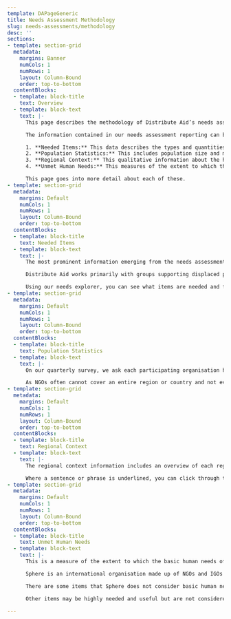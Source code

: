 ```yaml
---
template: DAPageGeneric
title: Needs Assessment Methodology
slug: needs-assessments/methodology
desc: ''
sections:
- template: section-grid
  metadata:
    margins: Banner
    numCols: 1
    numRows: 1
    layout: Column-Bound
    order: top-to-bottom
  contentBlocks:
  - template: block-title
    text: Overview
  - template: block-text
    text: |-
      This page describes the methodology of Distribute Aid’s needs assessment process.

      The information contained in our needs assessment reporting can be broken down into four categories:

      1. **Needed Items:** This data describes the types and quantities of aid items that humanitarian aid organisations need. It is based on surveying groups in Distribute Aid’s network.
      2. **Population Statistics:** This includes population size and migration trends for displaced people in each region. This data is based on a mix of survey data from groups in Distribute Aid’s network and official statistics.
      3. **Regional Context:** This qualitative information about the humanitarian situation in different regions is curated by Distribute Aid team members and includes hyperlinked citations to news stories / official figures where appropriate.
      4. **Unmet Human Needs:** This measures of the extent to which the basic human needs of displaced people still need to be met. We rely on the internationally-recognised Sphere Standards, plus some additional DA-specific methodology, to translate Needed Items data into a quantitative number of “unmet human needs.”

      This page goes into more detail about each of these.
- template: section-grid
  metadata:
    margins: Default
    numCols: 1
    numRows: 1
    layout: Column-Bound
    order: top-to-bottom
  contentBlocks:
  - template: block-title
    text: Needed Items
  - template: block-text
    text: |-
      The most prominent information emerging from the needs assessment process is data which describes the types and quantities of aid items that humanitarian organisations need. Distribute Aid gathers this data by sending a quarterly survey to our partners on the ground with instructions to indicate how much of each item they need for the ensuing three months. Hence, Distribute Aid releases new data four times a year.

      Distribute Aid works primarily with groups supporting displaced people, and the needs described on this website are those reported by these groups. It is important to note that our needs assessment data is not (and does not claim to be) a definitive picture of the needs of every single displaced or otherwise disadvantaged person in each region in which we operate. Still, the information is useful for demonstrating the vast magnitude of unmet needs and determining which aid items definitely **_are_** needed by some groups in the region.

      Using our needs explorer, you can see what items are needed and filter the information by region, item category, and specific item.
- template: section-grid
  metadata:
    margins: Default
    numCols: 1
    numRows: 1
    layout: Column-Bound
    order: top-to-bottom
  contentBlocks:
  - template: block-title
    text: Population Statistics
  - template: block-text
    text: |-
      On our quarterly survey, we ask each participating organisation how many people there are in their region or area who require access to NGO services (this may include refugees, asylum seekers, local houseless people or otherwise disadvantaged people), and how many people access their services (i.e. how many people their individual group serves each month). The average is then taken from the overall population sizes given in each region to give us the ‘People who access NGO services’. When calculating the ‘Number of people served’, the total sum of each group's given number is provided. Comparing these figures enables us to identify gaps in service provision, lack of capacity, or a balanced ratio of NGOs to beneficiaries. Where the total number of people served is higher than the population in that area, this would suggest that individuals are accessing multiple NGO programmes such as a food distribution and a clothing distribution.

      As NGOs often cannot cover an entire region or country and not every NGO in a region or country filled out the form, an official figure (for example UNHCR or government figures) is provided as well where possible. The number of NGOs who responded to the survey from each region is also provided for the purpose of transparency and to indicate how large the data set is for these figures.
- template: section-grid
  metadata:
    margins: Default
    numCols: 1
    numRows: 1
    layout: Column-Bound
    order: top-to-bottom
  contentBlocks:
  - template: block-title
    text: Regional Context
  - template: block-text
    text: |-
      The regional context information includes an overview of each region, an explanation of the governmental response to migration, occasional news updates, and links to follow to stay up-to-date on the region. This information is continually updated by Distribute Aid volunteers; if you see something that needs to be updated or corrected, please email [hello@distributeaid.org](mailto:hello@distributeaid.org).

      Where a sentence or phrase is underlined, you can click through to a linked article where that information was found. You can also use these links for further reading. We hope these sections will provide more contextual background to the circumstances under which grassroots groups work and give a better understanding of why certain items are needed and why everyone should support these groups.
- template: section-grid
  metadata:
    margins: Default
    numCols: 1
    numRows: 1
    layout: Column-Bound
    order: top-to-bottom
  contentBlocks:
  - template: block-title
    text: Unmet Human Needs
  - template: block-text
    text: |-
      This is a measure of the extent to which the basic human needs of displaced people are not being met. We rely on the internationally-recognised Sphere Standards, plus some additional DA-specific methodology described below, to translate Needed Items data into a quantitative number of “unmet human needs.”

      Sphere is an international organisation made up of NGOs and IGOs who have used their collective expertise to establish globally agreed international minimum standards for human rights. These standards apply to humanitarian work, and establish a baseline that responses must at a minimum meet (but aim to exceed). The standards detailed in [the Sphere Handbook](https://handbook.spherestandards.org/en/) forms the bedrock of our calculation of unmet human needs. For example, according to Sphere Standards, each person should have 250 grams of body soap per month, 15 sanitary pads per month (for people who menstruate), and 150 diapers per month (for babies or people who are incontinent).

      There are some items that Sphere does not consider basic human needs but which, in the context of displaced people, Distribute Aid believes are essential. This includes shampoo, toothpaste, deodorant, shaving foam, disposable razors, and condoms. As such, Distribute Aid counts needs for these items as unmet human needs alongside Sphere-recognised needs. Additionally, to measure unmet shelter needs, Distribute Aid looks at needs for items like tents. Although items like tents are not considered to meet Sphere needs, these items are often in high demand among humanitarian groups. and can be used as a proxy for estimating shelter needs that, per Sphere, can only truly be met with a safe, warm, permanent dwelling. This reflects two realities: (1) many people on the move and asylum seekers in Europe face deplorable living conditions, and (2) grassroots NGOs lack the capacity to provide people on the move with shelter that meets durability and square meterage requirements.

      Other items may be highly needed and useful but are not considered to meet basic human needs. For example, educational materials, flashlights, and sun cream fall into this category.

---
```

